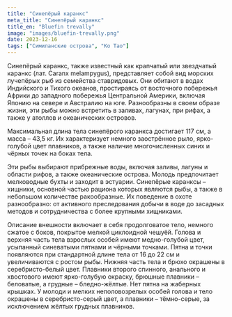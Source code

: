 ```yaml
---
title: "Синепёрый каранкс"
meta_title: "Синепёрый каранкс"
title_en: "Bluefin trevally"
image: "images/bluefin-trevally.png"
date: 2023-12-16
tags: ["Симиланские острова", "Ко Тао"]
---
```

Синепёрый каранкс, также известный как крапчатый или звездчатый каранкс (лат. Caranx melampygus), представляет собой вид морских лучепёрых рыб из семейства ставридовых. Они обитают в водах Индийского и Тихого океанов, простираясь от восточного побережья Африки до западного побережья Центральной Америки, включая Японию на севере и Австралию на юге. Разнообразны в своем образе жизни, эти рыбы можно встретить в заливах, лагунах, при рифах, а также у атоллов и океанических островов.

Максимальная длина тела синепёрого каранкса достигает 117 см, а масса – 43,5 кг. Их характеризует немного заострённое рыло, ярко-голубой цвет плавников, а также наличие многочисленных синих и чёрных точек на боках тела.

Эти рыбы выбирают прибрежные воды, включая заливы, лагуны и области рифов, а также океанические острова. Молодь предпочитает мелководные бухты и заходит в эстуарии. Синепёрые каранксы – хищники, основной частью рациона которых являются рыбы, а также в небольшом количестве ракообразные. Их поведение в охоте разнообразно: от активного преследования добычи в воде до засадных методов и сотрудничества с более крупными хищниками.

Описание внешности включает в себя продолговатое тело, немного сжатое с боков, покрытое мелкой циклоидной чешуёй. Голова и верхняя часть тела взрослых особей имеют медно-голубой цвет, усыпанный синеватыми пятнами и чёрными точками. Пятна и точки появляются при стандартной длине тела от 16 до 22 см и увеличиваются с ростом рыбы. Нижняя часть тела и брюхо окрашены в серебристо-белый цвет. Плавники второго спинного, анального и хвостового имеют ярко-голубую окраску, брюшные плавники – беловатые, а грудные – бледно-жёлтые. Нет пятна на жаберных крышках. У молоди и мелких неполовозрелых особей голова и тело окрашены в серебристо-серый цвет, а плавники – тёмно-серые, за исключением жёлтых грудных плавников.
